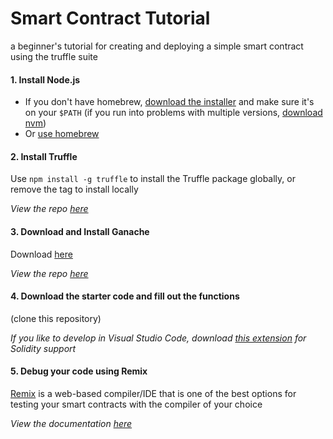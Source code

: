 Smart Contract Tutorial
=======================
a beginner's tutorial for creating and deploying a simple smart contract using the truffle suite



#### 1. Install Node.js
- If you don't have homebrew, [download the installer](https://nodejs.org/en/download/) and make sure it's on your `$PATH`
(if you run into problems with multiple versions, [download nvm](https://github.com/nvm-sh/nvm#installation-and-update))
- Or [use homebrew](https://changelog.com/posts/install-node-js-with-homebrew-on-os-x)


#### 2. Install Truffle
Use `npm install -g truffle` to install the Truffle package globally, or remove the tag to install locally

*View the repo [here](https://github.com/trufflesuite/truffle)*


#### 3. Download and Install Ganache
Download [here](https://www.trufflesuite.com/ganache)

*View the repo [here](https://github.com/trufflesuite/ganache)*


#### 4. Download the starter code and fill out the functions
(clone this repository)

*If you like to develop in Visual Studio Code, download [this extension](https://marketplace.visualstudio.com/items?itemName=JuanBlanco.solidity) for Solidity support*


#### 5. Debug your code using Remix
[Remix](https://remix.ethereum.org) is a web-based compiler/IDE that is one of the best options for testing your smart contracts with the compiler of your choice

*View the documentation [here](https://remix.readthedocs.io/en/latest/#)*
